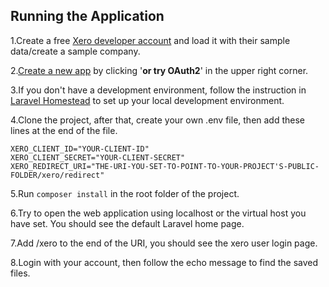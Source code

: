 ## Running the Application
1.Create a free [Xero developer account](https://developer.xero.com/) and load it with their sample data/create a sample company.

2.[Create a new app](https://developer.xero.com/myapps/) by clicking '**or try OAuth2**' in the upper right corner.

3.If you don't have a development environment, follow the instruction in [Laravel Homestead](https://laravel.com/docs/6.x/homestead) to set up your local development environment.

4.Clone the project, after that, create your own .env file, then add these lines at the end 
of the file.
```
XERO_CLIENT_ID="YOUR-CLIENT-ID"
XERO_CLIENT_SECRET="YOUR-CLIENT-SECRET"
XERO_REDIRECT_URI="THE-URI-YOU-SET-TO-POINT-TO-YOUR-PROJECT'S-PUBLIC-FOLDER/xero/redirect"
```

5.Run ```composer install``` in the root folder of the project.

6.Try to open the web application using localhost or the virtual host you have set. You should see the default Laravel home
page.

7.Add /xero to the end of the URI, you should see the xero user login page.

8.Login with your account, then follow the echo message to find the saved files.
